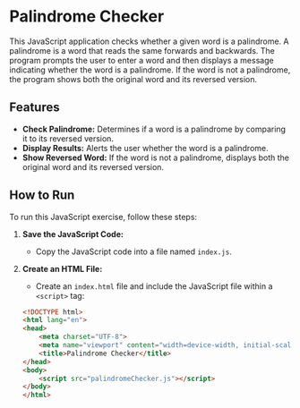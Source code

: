 # Palindrome Checker

This JavaScript application checks whether a given word is a palindrome. A palindrome is a word that reads the same forwards and backwards. The program prompts the user to enter a word and then displays a message indicating whether the word is a palindrome. If the word is not a palindrome, the program shows both the original word and its reversed version.

## Features

- **Check Palindrome:** Determines if a word is a palindrome by comparing it to its reversed version.
- **Display Results:** Alerts the user whether the word is a palindrome.
- **Show Reversed Word:** If the word is not a palindrome, displays both the original word and its reversed version.

## How to Run

To run this JavaScript exercise, follow these steps:

1. **Save the JavaScript Code:**
   - Copy the JavaScript code into a file named `index.js`.

2. **Create an HTML File:**
   - Create an `index.html` file and include the JavaScript file within a `<script>` tag:
   ```html
   <!DOCTYPE html>
   <html lang="en">
   <head>
       <meta charset="UTF-8">
       <meta name="viewport" content="width=device-width, initial-scale=1.0">
       <title>Palindrome Checker</title>
   </head>
   <body>
       <script src="palindromeChecker.js"></script>
   </body>
   </html>

